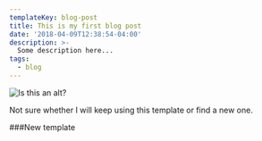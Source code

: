 ```yaml
---
templateKey: blog-post
title: This is my first blog post
date: '2018-04-09T12:38:54-04:00'
description: >-
  Some description here...
tags:
  - blog
---
```


![Is this an alt?](/uploads/racoons.jpg)

Not sure whether I will keep using this template or find a new one.

###New template
